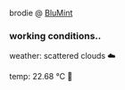 brodie @ [BluMint](https://www.linkedin.com/company/blumint-io/)

<!--weather_start-->
### working conditions..

weather: scattered clouds ☁️

temp: 22.68 °C 🥶

<!--weather_end-->
